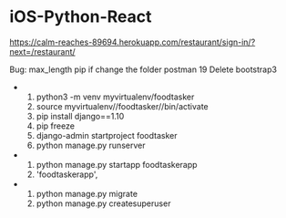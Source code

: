 # iOS-Python-React
https://calm-reaches-89694.herokuapp.com/restaurant/sign-in/?next=/restaurant/

Bug:
max_length
pip if change the folder
postman 19
Delete
bootstrap3
-  1. python3 -m venv myvirtualenv/foodtasker
   2. source myvirtualenv//foodtasker//bin/activate
   3. pip install django==1.10
   4. pip freeze
   5. django-admin startproject foodtasker
   6. python manage.py runserver

-  1. python manage.py startapp foodtaskerapp
   2. 'foodtaskerapp',
-  1. python manage.py migrate
   2. python manage.py createsuperuser
